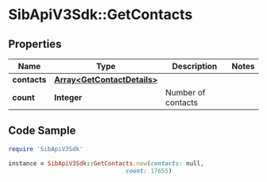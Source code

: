# SibApiV3Sdk::GetContacts

## Properties

Name | Type | Description | Notes
------------ | ------------- | ------------- | -------------
**contacts** | [**Array&lt;GetContactDetails&gt;**](GetContactDetails.md) |  | 
**count** | **Integer** | Number of contacts | 

## Code Sample

```ruby
require 'SibApiV3Sdk'

instance = SibApiV3Sdk::GetContacts.new(contacts: null,
                                 count: 17655)
```


